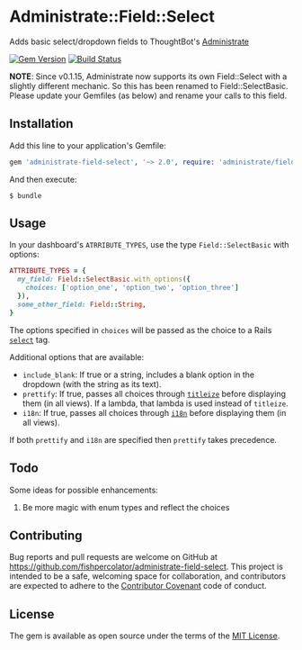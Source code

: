 # Administrate::Field::Select

Adds basic select/dropdown fields to ThoughtBot's [Administrate](https://github.com/thoughtbot/administrate)

[![Gem Version](https://img.shields.io/gem/v/administrate-field-select.svg?style=flat)](https://rubygems.org/gems/administrate-field-select)
[![Build Status](https://img.shields.io/travis/fishpercolator/administrate-field-select/master.svg?style=flat)](https://travis-ci.org/fishpercolator/administrate-field-select)

**NOTE**: Since v0.1.15, Administrate now supports its own Field::Select with a slightly different mechanic. So this has been renamed to Field::SelectBasic. Please update your Gemfiles (as below) and rename your calls to this field.

## Installation

Add this line to your application's Gemfile:

```ruby
gem 'administrate-field-select', '~> 2.0', require: 'administrate/field/select_basic'
```

And then execute:

    $ bundle

## Usage

In your dashboard's `ATRRIBUTE_TYPES`, use the type `Field::SelectBasic` with options:

```ruby
ATTRIBUTE_TYPES = {
  my_field: Field::SelectBasic.with_options({
    choices: ['option_one', 'option_two', 'option_three']
  }),
  some_other_field: Field::String,
}
```

The options specified in `choices` will be passed as the choice to a Rails [`select`](http://api.rubyonrails.org/classes/ActionView/Helpers/FormBuilder.html#method-i-select) tag.

Additional options that are available:

* `include_blank`: If true or a string, includes a blank option in the dropdown (with the string as its text).
* `prettify`: If true, passes all choices through [`titleize`](http://api.rubyonrails.org/classes/String.html#method-i-titleize) before displaying them (in all views). If a lambda, that lambda is used instead of `titleize`.
* `i18n`: If true, passes all choices through [`i18n`](https://github.com/svenfuchs/i18n) before displaying them (in all views). 

If both `prettify` and `i18n` are specified then `prettify` takes
precedence.

## Todo

Some ideas for possible enhancements:

1. Be more magic with enum types and reflect the choices

## Contributing

Bug reports and pull requests are welcome on GitHub at https://github.com/fishpercolator/administrate-field-select. This project is intended to be a safe, welcoming space for collaboration, and contributors are expected to adhere to the [Contributor Covenant](http://contributor-covenant.org) code of conduct.

## License

The gem is available as open source under the terms of the [MIT License](http://opensource.org/licenses/MIT).

